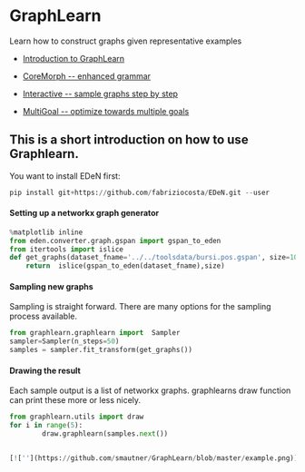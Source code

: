 # GraphLearn
Learn how to construct graphs given representative examples



* [Introduction to GraphLearn](https://github.com/smautner/GraphLearn_examples/blob/master/notebooks/Introduction.ipynb)

* [CoreMorph -- enhanced grammar](https://github.com/smautner/GraphLearn_examples/blob/master/notebooks/CoreMorph.ipynb)

* [Interactive -- sample graphs step by step](https://github.com/smautner/GraphLearn_examples/blob/master/notebooks/simple_toys/interactive_creation.ipynb)

* [MultiGoal -- optimize towards multiple goals](https://github.com/smautner/GraphLearn_examples/blob/master/notebooks/SamplerCombiner.ipynb)





## This is a short introduction on how to use Graphlearn.


You want to install EDeN first:

```python
pip install git+https://github.com/fabriziocosta/EDeN.git --user
```


#### Setting up a networkx graph generator

```python
%matplotlib inline
from eden.converter.graph.gspan import gspan_to_eden
from itertools import islice
def get_graphs(dataset_fname='../../toolsdata/bursi.pos.gspan', size=100):
    return  islice(gspan_to_eden(dataset_fname),size)
```

#### Sampling new graphs
Sampling is straight forward. 
There are many options for the sampling process available.

```python
from graphlearn.graphlearn import  Sampler
sampler=Sampler(n_steps=50)
samples = sampler.fit_transform(get_graphs())

```

#### Drawing the result
Each sample output is a list of networkx graphs.
graphlearns draw function can print these more or less nicely.
```python
from graphlearn.utils import draw
for i in range(5):
        draw.graphlearn(samples.next())


[![''](https://github.com/smautner/GraphLearn/blob/master/example.png)]
```


